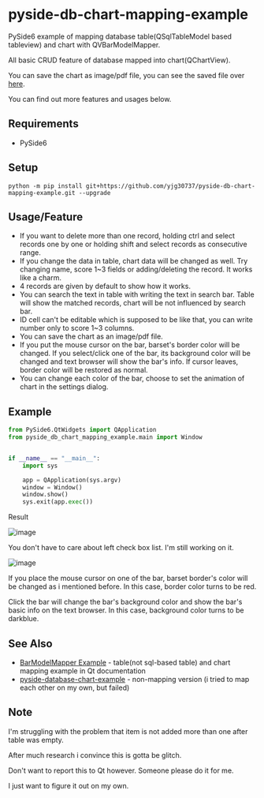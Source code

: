 # pyside-db-chart-mapping-example
PySide6 example of mapping database table(QSqlTableModel based tableview) and chart with QVBarModelMapper.

All basic CRUD feature of database mapped into chart(QChartView).

You can save the chart as image/pdf file, you can see the saved file over <a href="https://github.com/yjg30737/pyside-db-chart-mapping-example/tree/main/pyside_db_chart_mapping_example/save_chart_sample">here</a>.

You can find out more features and usages below. 

## Requirements
* PySide6

## Setup
`python -m pip install git+https://github.com/yjg30737/pyside-db-chart-mapping-example.git --upgrade`

## Usage/Feature
* If you want to delete more than one record, holding ctrl and select records one by one or holding shift and select records as consecutive range.
* If you change the data in table, chart data will be changed as well. Try changing name, score 1~3 fields or adding/deleting the record. It works like a charm.
* 4 records are given by default to show how it works.
* You can search the text in table with writing the text in search bar. Table will show the matched records, chart will be not influenced by search bar.
* ID cell can't be editable which is supposed to be like that, you can write number only to score 1~3 columns.
* You can save the chart as an image/pdf file.
* If you put the mouse cursor on the bar, barset's border color will be changed. If you select/click one of the bar, its background color will be changed and text browser will show the bar's info. If cursor leaves, border color will be restored as normal.
* You can change each color of the bar, choose to set the animation of chart in the settings dialog.

## Example
```python
from PySide6.QtWidgets import QApplication
from pyside_db_chart_mapping_example.main import Window


if __name__ == "__main__":
    import sys

    app = QApplication(sys.argv)
    window = Window()
    window.show()
    sys.exit(app.exec())
```

Result

![image](https://user-images.githubusercontent.com/55078043/193486856-9a05dc68-c804-4c4a-ae92-02c8cd674cd1.png)

You don't have to care about left check box list. I'm still working on it.

![image](https://user-images.githubusercontent.com/55078043/193398772-4f869a40-fa5f-4329-99ad-7916abd985a5.png)

If you place the mouse cursor on one of the bar, barset border's color will be changed as i mentioned before. In this case, border color turns to be red.

Click the bar will change the bar's background color and show the bar's basic info on the text browser. In this case, background color turns to be darkblue.

## See Also
* <a href="https://doc.qt.io/qt-6/qtcharts-barmodelmapper-example.html">BarModelMapper Example</a> - table(not sql-based table) and chart mapping example in Qt documentation
* <a href="https://github.com/yjg30737/pyside-database-chart-example">pyside-database-chart-example</a> - non-mapping version (i tried to map each other on my own, but failed)

## Note
I'm struggling with the problem that item is not added more than one after table was empty. 

After much research i convince this is gotta be glitch.

Don't want to report this to Qt however. Someone please do it for me. 

I just want to figure it out on my own. 
